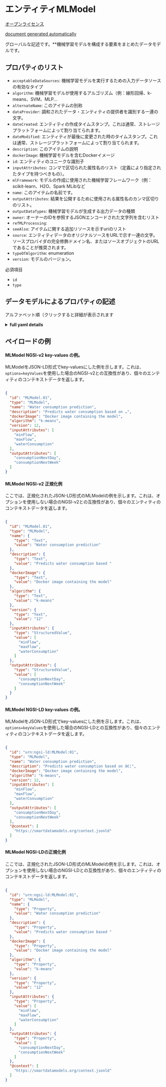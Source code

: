 エンティティMLModel  
=============  
[オープンライセンス](https://github.com/smart-data-models//dataModel.MachineLearning/blob/master/MLModel/LICENSE.md)  
[document generated automatically](https://docs.google.com/presentation/d/e/2PACX-1vTs-Ng5dIAwkg91oTTUdt8ua7woBXhPnwavZ0FxgR8BsAI_Ek3C5q97Nd94HS8KhP-r_quD4H0fgyt3/pub?start=false&loop=false&delayms=3000#slide=id.gb715ace035_0_60)  
グローバルな記述です。**機械学習モデルを構成する要素をまとめたデータモデルです。  

## プロパティのリスト  

- `acceptableDataSources`: 機械学習モデルを実行するための入力データソースの有効なタイプ  - `algorithm`: 機械学習モデルが使用するアルゴリズム（例：線形回帰、k-means、SVM、MLP...  - `alternateName`: このアイテムの別称  - `dataProvider`: 調和されたデータ・エンティティの提供者を識別する一連の文字。  - `dateCreated`: エンティティの作成タイムスタンプ。これは通常、ストレージプラットフォームによって割り当てられます。  - `dateModified`: エンティティが最後に変更された時のタイムスタンプ。これは通常、ストレージプラットフォームによって割り当てられます。  - `description`: このアイテムの説明  - `dockerImage`: 機械学習モデルを含むDockerイメージ  - `id`: エンティティのユニークな識別子  - `inputAttributes`: コンマで区切られた属性名のリスト（定義により指定されたタイプを持つべきもの）。  - `mlFramework`: モデルの作成に使用された機械学習フレームワーク（例：scikit-learn、H2O、Spark MLibなど  - `name`: このアイテムの名前です。  - `outputAttributes`: 結果を公開するために使用される属性名のカンマ区切りのリスト。  - `outputDataTypes`: 機械学習モデルが生成する出力データの種類  - `owner`: オーナーのIDを参照するJSONエンコードされた文字列を含むリスト  - `refMLProcessing`:   - `seeAlso`: アイテムに関する追加リソースを示すuriのリスト  - `source`: エンティティデータのオリジナルソースをURLで示す一連の文字。ソースプロバイダの完全修飾ドメイン名、またはソースオブジェクトのURLであることが推奨されます。  - `typeOfAlgorithm`: enumeration  - `version`: モデルのバージョン。    
必須項目  
- `id`  - `type`  ## データモデルによるプロパティの記述  
アルファベット順（クリックすると詳細が表示されます  
<details><summary><strong>full yaml details</strong></summary>    
```yaml  
MLModel:    
  description: 'Data model for compilation of the elements of a machine learning model.'    
  properties:    
    acceptableDataSources:    
      description: 'Valid type of input data sources for running the Machine Learning Model'    
      items:    
        type: string    
      type: array    
      x-ngsi:    
        type: Property    
    algorithm:    
      description: 'The algorithm used by the underlying Machine Learning model (e.g. linear regression, k-means, SVM, MLP,...)'    
      type: string    
      x-ngsi:    
        type: Property    
    alternateName:    
      description: 'An alternative name for this item'    
      type: string    
      x-ngsi:    
        type: Property    
    dataProvider:    
      description: 'A sequence of characters identifying the provider of the harmonised data entity.'    
      type: string    
      x-ngsi:    
        type: Property    
    dateCreated:    
      description: 'Entity creation timestamp. This will usually be allocated by the storage platform.'    
      format: date-time    
      type: string    
      x-ngsi:    
        type: Property    
    dateModified:    
      description: 'Timestamp of the last modification of the entity. This will usually be allocated by the storage platform.'    
      format: date-time    
      type: string    
      x-ngsi:    
        type: Property    
    description:    
      description: 'A description of this item'    
      type: string    
      x-ngsi:    
        type: Property    
    dockerImage:    
      description: 'Docker image containing the Machine Learning model'    
      type: string    
      x-ngsi:    
        type: Property    
    id:    
      anyOf: &mlmodel_-_properties_-_owner_-_items_-_anyof    
        - description: 'Property. Identifier format of any NGSI entity'    
          maxLength: 256    
          minLength: 1    
          pattern: ^[\w\-\.\{\}\$\+\*\[\]`|~^@!,:\\]+$    
          type: string    
        - description: 'Property. Identifier format of any NGSI entity'    
          format: uri    
          type: string    
      description: 'Unique identifier of the entity'    
      x-ngsi:    
        type: Property    
    inputAttributes:    
      description: 'Comma-separated list of attributes names (that should have a given type by definition).'    
      items:    
        type: string    
      type: array    
      x-ngsi:    
        type: Property    
    mlFramework:    
      description: 'The Machine Learning framework that has been used to prepare the model (e.g., scikit-learn, H2O, Spark MLib, etc)'    
      type: string    
      x-ngsi:    
        type: Property    
    name:    
      description: 'The name of this item.'    
      type: string    
      x-ngsi:    
        type: Property    
    outputAttributes:    
      description: 'Comma-separated list of attributes names used to publish the results.'    
      items:    
        type: string    
      type: array    
      x-ngsi:    
        type: Property    
    outputDataTypes:    
      description: 'Type of output data produced by the Machine Learning Model'    
      items:    
        type: string    
      type: array    
      x-ngsi:    
        type: Property    
    owner:    
      description: 'A List containing a JSON encoded sequence of characters referencing the unique Ids of the owner(s)'    
      items:    
        anyOf: *mlmodel_-_properties_-_owner_-_items_-_anyof    
        description: 'Property. Unique identifier of the entity'    
      type: array    
      x-ngsi:    
        type: Property    
    refMLProcessing:    
      description: ""    
      items:    
        format: uri    
        type: string    
      type: array    
      x-ngsi:    
        type: Property    
    seeAlso:    
      description: 'list of uri pointing to additional resources about the item'    
      oneOf:    
        - items:    
            format: uri    
            type: string    
          minItems: 1    
          type: array    
        - format: uri    
          type: string    
      x-ngsi:    
        type: Property    
    source:    
      description: 'A sequence of characters giving the original source of the entity data as a URL. Recommended to be the fully qualified domain name of the source provider, or the URL to the source object.'    
      type: string    
      x-ngsi:    
        type: Property    
    typeOfAlgorithm:    
      description: enumeration    
      type: string    
      x-ngsi:    
        model: https://schema.org/Text    
        type: Property    
    version:    
      description: 'Version of the model.'    
      type: string    
      x-ngsi:    
        type: Property    
  required:    
    - id    
    - type    
  type: object    
```  
</details>    
## ペイロードの例  
#### MLModel NGSI-v2 key-values の例。  
MLModelをJSON-LD形式でkey-valuesにした例を示します。これは、`options=keyValues`を使用した場合のNGSI-v2との互換性があり、個々のエンティティのコンテキストデータを返します。  
```json  
{  
  "id": "MLModel.01",  
  "type": "MLModel",  
  "name": "Water consumption prediction",  
  "description": "Predicts water consumption based on …",  
  "dockerImage": "Docker image containing the model",  
  "algorithm": "k-means",  
  "version": 12,  
  "inputAttributes": [  
    "minFlow",  
    "maxFlow",  
    "waterConsumption"  
  ],  
  "outputAttributes": [  
    "consumptionNextDay",  
    "consumptionNextWeek"  
  ]  
}  
```  
#### MLModel NGSI-v2 正規化例  
ここでは、正規化されたJSON-LD形式のMLModelの例を示します。これは、オプションを使用しない場合のNGSI-v2との互換性があり、個々のエンティティのコンテキストデータを返します。  
```json  
{  
  "id": "MLModel.01",  
  "type": "MLModel",  
  "name": {  
    "type": "Text",  
    "value": "Water consumption prediction"  
  },  
  "description": {  
    "type": "Text",  
    "value": "Predicts water consumption based "  
  },  
  "dockerImage": {  
    "type": "Text",  
    "value": "Docker image containing the model"  
  },  
  "algorithm": {  
    "type": "Text",  
    "value": "k-means"  
  },  
  "version": {  
    "type": "Text",  
    "value": "12"  
  },  
  "inputAttributes": {  
    "type": "StructuredValue",  
    "value": [  
      "minFlow",  
      "maxFlow",  
      "waterConsumption"  
    ]  
  },  
  "outputAttributes": {  
    "type": "StructuredValue",  
    "value": [  
      "consumptionNextDay",  
      "consumptionNextWeek"  
    ]  
  }  
}  
```  
#### MLModel NGSI-LD key-values の例。  
MLModelをJSON-LD形式でkey-valuesにした例を示します。これは、`options=keyValues`を使用した場合のNGSI-LDとの互換性があり、個々のエンティティのコンテキストデータを返します。  
```json  
{  
  "id": "urn:ngsi-ld:MLModel:01",  
  "type": "MLModel",  
  "name": "Water consumption prediction",  
  "description": "Predicts water consumption based on â€¦",  
  "dockerImage": "Docker image containing the model",  
  "algorithm": "k-means",  
  "version": 12,  
  "inputAttributes": [  
    "minFlow",  
    "maxFlow",  
    "waterConsumption"  
  ],  
  "outputAttributes": [  
    "consumptionNextDay",  
    "consumptionNextWeek"  
  ],  
  "@context": [  
    "https://smartdatamodels.org/context.jsonld"  
  ]  
}  
```  
#### MLModel NGSI-LDの正規化例  
ここでは、正規化されたJSON-LD形式のMLModelの例を示します。これは、オプションを使用しない場合のNGSI-LDとの互換性があり、個々のエンティティのコンテキストデータを返します。  
```json  
{  
  "id": "urn:ngsi-ld:MLModel:01",  
  "type": "MLModel",  
  "name": {  
    "type": "Property",  
    "value": "Water consumption prediction"  
  },  
  "description": {  
    "type": "Property",  
    "value": "Predicts water consumption based "  
  },  
  "dockerImage": {  
    "type": "Property",  
    "value": "Docker image containing the model"  
  },  
  "algorithm": {  
    "type": "Property",  
    "value": "k-means"  
  },  
  "version": {  
    "type": "Property",  
    "value": "12"  
  },  
  "inputAttributes": {  
    "type": "Property",  
    "value": [  
      "minFlow",  
      "maxFlow",  
      "waterConsumption"  
    ]  
  },  
  "outputAttributes": {  
    "type": "Property",  
    "value": [  
      "consumptionNextDay",  
      "consumptionNextWeek"  
    ]  
  },  
  "@context": [  
    "https://smartdatamodels.org/context.jsonld"  
  ]  
}  
```  

